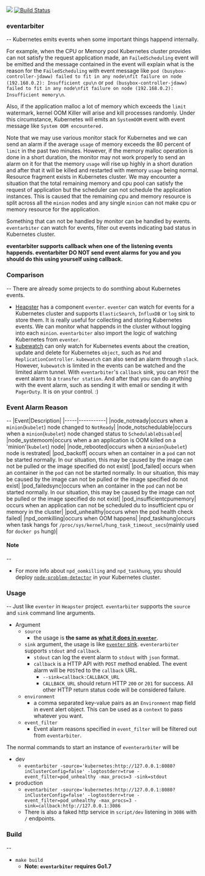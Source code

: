 ![](https://img.shields.io/badge/LICENSE-AGPL-blue.svg)
[![Build Status](https://travis-ci.org/andyxning/eventarbiter.svg?branch=master)](https://travis-ci.org/andyxning/eventarbiter)

### eventarbiter
--
Kubernetes emits events when some important things happend internally.

For example, when the CPU or Memory pool Kubernetes cluster provides can not satisfy the request application made, an `FailedScheduling` event will be emitted and the message contained in the event will explain what is the reason for the `FailedScheduling` with event message like `pod (busybox-controller-jdaww) failed to fit in any node\nfit failure on node (192.168.0.2): Insufficient cpu\n` or `pod (busybox-controller-jdaww) failed to fit in any node\nfit failure on node (192.168.0.2): Insufficient memory\n`.

Also, if the application malloc a lot of memory which exceeds the `limit` watermark, kernel OOM Killer will arise and kill processes randomly. Under this circumstance, Kubernetes will emits an `SystemOOM` event with event message like `System OOM encountered.`

Note that we may use various monitor stack for Kubernetes and we can send an alarm if the average `usage` of memory exceeds the 80 percent of `limit` in the past two minutes. However, if the memory malloc operation is done in a short duration, the monitor may not work properly to send an alarm on it for that the memory `usage` will rise up highly in a short duration and after that it will be killed and restarted with memory `usage` being normal. Resource fragment exists in Kubernetes cluster. We may encounter a situation that the total remaining memory and cpu pool can satisfy the request of application but the scheduler can not schedule the application instances. This is caused that the remaining cpu and memory resource is split across all the `minion` nodes and any single `minion` can not make cpu or memory resource for the application.

Something that can not be handled by monitor can be handled by events. `eventarbiter` can watch for events, filter out events indicating bad status in Kubernetes cluster.

**eventarbiter supports callback when one of the listening events happends. eventarbiter DO NOT send event alarms for you and you should do this using yourself using callback.**


### Comparison
--
There are already some projects to do somthing about Kubernetes events.
* [Heapster](https://github.com/kubernetes/heapster) has a component `eventer`. `eventer` can watch for events for a Kubernetes cluster and supports `ElasticSearch`, `InfluxDB` or `log` sink to store them. It is really useful for collecting and storing Kubernetes events. We can monitor what happends in the cluster without logging into each `minion`. `eventarbiter` also import the logic of watching Kubernetes from `eventer`.
* [kubewatch](https://github.com/skippbox/kubewatch) can only watch for Kubernetes events about the creation, update and delete for Kubernetes `object`, such as `Pod` and `ReplicationController`. `kubewatch` can also send an alarm through `slack`. However, `kubewatch` is limited in the events can be watched and the limited alarm tunnel. With `eventarbiter`'s `callback` sink, you can `POST` the event alarm to a `transfer station`. And after that you can do anything with the event alarm, such as sending it with email or sending it with `PagerDuty`. It is on your control. :)

### Event Alarm Reason
--
|Event|Description|
|-----|-----------|
|node_notready|occurs when a `minion`(`kubelet`) node changed to `NotReady`|
|node_notschedulable|occurs when a `minion`(`kubelet`) node changed status to `SchedulableDisabled`|
|node_systemoom|occurs when a an application is OOM killed on a 'minion'(`kubelet`) node|
|node_rebooted|occurs when a `minion`(`kubelet`) node is restrated|
|pod_backoff| occurs when an container in a `pod` can not be started normally. In our situation, this may be caused by the image can not be pulled or the image specified do not exist|
|pod_failed| occurs when an container in the `pod` can not be started normally. In our situation, this may be caused by the image can not be pulled or the image specified do not exist|
|pod_failedsync|occurs when an container in the `pod` can not be started normally. In our situation, this may be caused by the image can not be pulled or the image specified do not exist|
|pod_insufficientcpumemory| occurs when an application can not be scheduled du to insufficient
cpu or memory in the cluster|
|pod_unhealthy|occurs when the pod health check failed|
|npd_oomkilling|occurs when OOM happens|
|npd_taskhung|occurs when task hangs for `/proc/sys/kernel/hung_task_timeout_secs`(mainly used for `docker ps` hung)|

#### Note
--
* For more info about `npd_oomkilling` and `npd_taskhung`, you should deploy [`node-problem-detector`](https://github.com/kubernetes/node-problem-detector) in your Kubernetes cluster.

### Usage
--
Just like `eventer` in `Heapster` project. `eventarbiter` supports the `source` and `sink` command line arguments.

* Argument
  * `source`
    * the usage is **the same as [what it does in `eventer`](https://github.com/kubernetes/heapster/blob/master/docs/source-configuration.md)**.
  * `sink` argument, the usage is like [`eventer` sink](https://github.com/kubernetes/heapster/blob/master/docs/sink-configuration.md). `eventerarbiter` supports `stdout` and `callback`.
    * `stdout` can log the event alarm to `stdout` with `json` format.
    * `callback` is a HTTP API with `POST` method enabled. The event alarm will be `POST`ed to the `callback` URL.
      * `--sink=callback:CALLBACK_URL`
      * `CALLBACK_URL` should return HTTP `200` or `201` for success. All other HTTP return status code will be considered failure.
  * `environment`
    * a comma separated key-value pairs as an `Environment` map field in event alert object. This can be used as a `context` to pass whatever you want.
  * `event_filter`
    * Event alarm reasons specified in `event_filter` will be filtered out from `eventarbiter`.

The normal commands to start an instance of `eventerarbiter` will be
* dev
  * `eventarbiter -source='kubernetes:http://127.0.0.1:8080?inClusterConfig=false' -logtostderr=true -event_filter=pod_unhealthy -max_procs=3 -sink=stdout`
* production
  * `eventarbiter -source='kubernetes:http://127.0.0.1:8080?inClusterConfig=false' -logtostderr=true -event_filter=pod_unhealthy -max_procs=3 -sink=callback:http://127.0.0.1:3086`
  * There is also a faked http service in `script/dev` listening in `3086` with `/` endpoints.

### Build
--
* `make build`
  * **Note: `eventarbiter` requires Go1.7**

